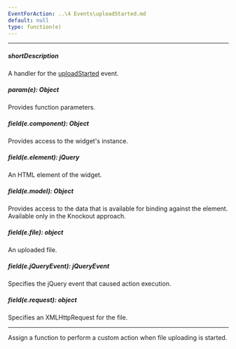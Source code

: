 ```yaml
---
EventForAction: ..\4 Events\uploadStarted.md
default: null
type: function(e)
---
```

---
##### shortDescription
A handler for the [uploadStarted](/Documentation/ApiReference/UI_Widgets/dxFileUploader/Methods/#uploadStarted) event.

##### param(e): Object
Provides function parameters.

##### field(e.component): Object
Provides access to the widget's instance.

##### field(e.element): jQuery
An HTML element of the widget.

##### field(e.model): Object
Provides access to the data that is available for binding against the element. Available only in the Knockout approach.

##### field(e.file): object
An uploaded file.

##### field(e.jQueryEvent): jQueryEvent
Specifies the jQuery event that caused action execution.

##### field(e.request): object
Specifies an XMLHttpRequest for the file.

---
Assign a function to perform a custom action when file uploading is started.